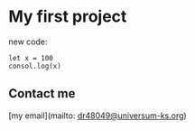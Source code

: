 # My first project

new code:

    let x = 100
    consol.log(x)

## Contact me

[my email](mailto: dr48049@universum-ks.org)